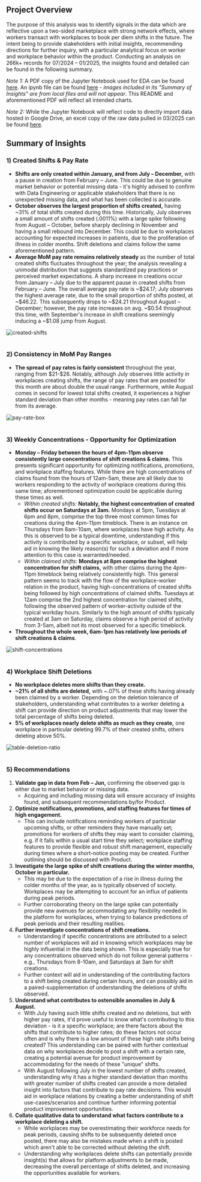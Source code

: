 ## Project Overview
The purpose of this analysis was to identify signals in the data which are reflective upon a two-sided marketplace with strong network effects, where workers transact with workplaces to book per diem shifts in the future. The intent being to provide stakeholders with initial insights, recommending directions for further inquiry, with a particular analytical focus on worker and workplace behavior within the product. Conducting an analysis on 266k+ records for 07/2024 &ndash; 01/2025, the insights found and detailed can be found in the following summary. 

*Note 1:* A PDF copy of the Jupyter Notebook used for EDA can be found [here](https://github.com/tseales/shift-offers-analysis/blob/c35412ab879728e5bad8087706bdc78931c27487/artifacts/shift-offers-notebook.pdf). An ipynb file can be found [here](https://github.com/tseales/shift-offers-analysis/blob/b4658fdecf125e12987e9a53695de9e233f6120f/artifacts/shift-offers-analysis.ipynb) - *images included in its "Summary of Insights" are from local files and will not appear*. This README and aforementioned PDF will reflect all intended charts. 

*Note 2:* While the Jupyter Notebook will reflect code to directly import data hosted in Google Drive, an excel copy of the raw data pulled in 03/2025 can be found [here](https://github.com/tseales/shift-offers-analysis/blob/096c24b0dd67d17f76bae24b5a69287c3a53cc4c/artifacts/shift-offers_raw_03-10-2025.xlsx). 

## Summary of Insights

### 1) Created Shifts & Pay Rate
- **Shifts are only created within January, and from July &ndash; December,** with a pause in creation from February &ndash; June. This could be due to genuine market behavior or potential missing data - it's highly advised to confirm with Data Engineering or applicable stakeholders that there is no unexpected missing data, and what has been collected is accurate.
- **October observes the largest proportion of shifts created,** having ~31% of total shifts created during this time. Historically, July observes a small amount of shifts created (.0011%) with a large spike following from August &ndash; October, before sharply declining in November and having a small rebound into December. This could be due to workplaces accounting for expected increases in patients, due to the proliferation of illness in colder months. Shift deletions and claims follow the same aforementioned pattern.
- **Average MoM pay rate remains relatively steady** as the number of total created shifts fluctuates throughout the year; the analysis revealing a unimodal distribution that suggests standardized pay practices or perceived market expectations. A sharp increase in creations occur from January &ndash; July due to the apparent pause in created shifts from February &ndash; June. The overall average pay rate is ~\$24.17; July observes the highest average rate, due to the small proportion of shifts posted, at ~\$46.22. This subsequently drops to ~\$24.21 throughout August &ndash; December; however, the pay rate increases on avg. ~\$0.54 throughout this time, with September's increase in shift creations seemingly inducing a ~\$1.08 jump from August.

![created-shifts](https://github.com/user-attachments/assets/312f7a60-38f7-4da2-911b-5cc762e1723b)
</br></br>

### 2) Consistency in MoM Pay Ranges
- **The spread of pay rates is fairly consistent** throughout the year, ranging from \$21-\$26. Notably, although July observes little activity in workplaces creating shifts, the range of pay rates that are posted for this month are about double the usual range. Furthermore, while August comes in second for lowest total shifts created, it experiences a higher standard deviation than other months - meaning pay rates can fall far from its average. 

![pay-rate-box](https://github.com/user-attachments/assets/f49c5648-830f-4497-82d7-4d698de80620)
</br></br>

### 3) Weekly Concentrations - Opportunity for Optimization
- **Monday &ndash; Friday between the hours of 4pm-11pm observe consistently large concentrations of shift creations & claims.** This presents significant opportunity for optimizing notifications, promotions, and workplace staffing features. While there are high concentrations of claims found from the hours of 12am-5am, these are all likely due to workers responding to the activity of workplace creations during this same time; aforementioned optimization could be applicable during these times as well. 
    - *Within created shifts:* **Notably, the highest concentration of created shifts occur on Saturdays at 3am.** Mondays at 5pm, Tuesdays at 6pm and 8pm, comprise the top three most common times for creations during the 4pm-11pm timeblock. There is an instance on Thursdays from 8am-10am, where workplaces have high activity. As this is observed to be a typical downtime, understanding if this activity is contributed by a specific workplace, or subset, will help aid in knowing the likely reason(s) for such a deviation and if more attention to this case is warranted/needed. 
    - *Within claimed shifts:* **Mondays at 8pm comprise the highest concentration for shift claims,** with other claims during the 4pm-11pm timeblock being relatively consistently high. This general pattern seems to track with the flow of the workplace-worker relation in the product, having high-concentrations of created shifts being followed by high concentrations of claimed shifts. Tuesdays at 12am comprise the 2nd highest concentration for claimed shifts, following the observed pattern of worker-activity outside of the typical workday hours. Similarly to the high amount of shifts typically created at 3am on Saturday, claims observe a high period of activity from 3-5am, albeit not its most observed for a specific timeblock. 
- **Throughout the whole week, 6am-1pm has relatively low periods of shift creations & claims**.

![shift-concentrations](https://github.com/user-attachments/assets/b165a22d-58f5-463b-9206-a7e744d85913)
</br></br>

### 4) Workplace Shift Deletions
- **No workplace deletes more shifts than they create.**
- **~21% of all shifts are deleted,** with ~.07% of these shifts having already been claimed by a worker. Depending on the deletion tolerance of stakeholders, understanding what contributes to a worker deleting a shift can provide direction on product adjustments that may lower the total percentage of shifts being deleted.
- **5% of workplaces nearly delete shifts as much as they create,** one workplace in particular deleting 99.7% of their created shifts, others deleting above 50%. 

![table-deletion-ratio](https://github.com/user-attachments/assets/e2e3b10f-f5da-4101-a52a-3f1602177d55)
</br></br>

### 5) Recommendations
1. **Validate gap in data from Feb &ndash; Jun,** confirming the observed gap is either due to market behavior or missing data.
    - Acquiring and including missing data will ensure accuracy of insights found, and subsequent recommendations by/for Product.
2. **Optimize notifications, promotions, and staffing features for times of high engagement.**
    - This can include notifications reminding workers of particular upcoming shifts, or other reminders they have manually set; promotions for workers of shifts they may want to consider claiming, e.g. if it falls within a usual start time they select; workplace staffing features to provide flexible and robust shift management, especially during times where a short-notice posting may be created. Further outlining should be discussed with Product.
3. **Investigate the large spike of shift creations during the winter months, October in particular.**
    - This may be due to the expectation of a rise in illness during the colder months of the year, as is typically observed of society. Workplaces may be attempting to account for an influx of patients during peak periods.
    - Further corroborating theory on the large spike can potentially provide new avenues for accommodating any flexibility needed in the platform for workplaces, when trying to balance predictions of peak periods and their resulting realities.
4. **Further investigate concentrations of shift creations.**
    - Understanding if specific concentrations are attributed to a select number of workplaces will aid in knowing which workplaces may be highly influential in the data being shown. This is especially true for any concentrations observed which do not follow general patterns - e.g., Thursdays from 8-10am, and Saturdays at 3am for shift creations.
    - Further context will aid in understanding of the contributing factors to a shift being created during certain hours, and can possibly aid in a paired-supplementation of understanding the deletions of shifts observed. 
5. **Understand what contributes to ostensible anomalies in July & August.**
    - With July having such little shifts created and no deletions, but with higher pay rates, it'd prove useful to know what's contributing to this deviation - is it a specific workplace; are there factors about the shifts that contribute to higher rates; do these factors not occur often and is why there is a low amount of these high rate shifts being created? This understanding can be paired with further contextual data on why workplaces decide to post a shift with a certain rate, creating a potential avenue for product improvement by accommodating for the needs of these "unique" shifts.
    - With August following July in the lowest number of shifts created, understanding why it has a higher standard deviation than months with greater number of shifts created can provide a more detailed insight into factors that contribute to pay rate decisions. This would aid in workplace relations by creating a better understanding of shift use-cases/scenarios and continue further informing potential product improvement opportunities. 
6. **Collate qualitative data to understand what factors contribute to a workplace deleting a shift.**
    - While workplaces may be overestimating their workforce needs for peak periods, causing shifts to be subsequently deleted once posted, there may also be mistakes made when a shift is posted which aren't able to be corrected without deleting the shift.
    - Understanding why workplaces delete shifts can potentially provide insight(s) that allows for platform adjustments to be made, decreasing the overall percentage of shifts deleted, and increasing the opportunities available for workers.
